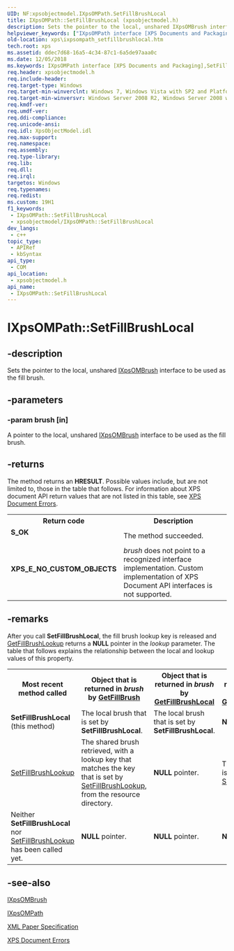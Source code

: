 ```yaml
---
UID: NF:xpsobjectmodel.IXpsOMPath.SetFillBrushLocal
title: IXpsOMPath::SetFillBrushLocal (xpsobjectmodel.h)
description: Sets the pointer to the local, unshared IXpsOMBrush interface to be used as the fill brush.
helpviewer_keywords: ["IXpsOMPath interface [XPS Documents and Packaging]","SetFillBrushLocal method","IXpsOMPath.SetFillBrushLocal","IXpsOMPath::SetFillBrushLocal","SetFillBrushLocal","SetFillBrushLocal method [XPS Documents and Packaging]","SetFillBrushLocal method [XPS Documents and Packaging]","IXpsOMPath interface","xps.ixpsompath_setfillbrushlocal","xpsobjectmodel/IXpsOMPath::SetFillBrushLocal"]
old-location: xps\ixpsompath_setfillbrushlocal.htm
tech.root: xps
ms.assetid: ddec7d68-16a5-4c34-87c1-6a5de97aaa0c
ms.date: 12/05/2018
ms.keywords: IXpsOMPath interface [XPS Documents and Packaging],SetFillBrushLocal method, IXpsOMPath.SetFillBrushLocal, IXpsOMPath::SetFillBrushLocal, SetFillBrushLocal, SetFillBrushLocal method [XPS Documents and Packaging], SetFillBrushLocal method [XPS Documents and Packaging],IXpsOMPath interface, xps.ixpsompath_setfillbrushlocal, xpsobjectmodel/IXpsOMPath::SetFillBrushLocal
req.header: xpsobjectmodel.h
req.include-header: 
req.target-type: Windows
req.target-min-winverclnt: Windows 7, Windows Vista with SP2 and Platform Update for Windows Vista [desktop apps \| UWP apps]
req.target-min-winversvr: Windows Server 2008 R2, Windows Server 2008 with SP2 and Platform Update for Windows Server 2008 [desktop apps \| UWP apps]
req.kmdf-ver: 
req.umdf-ver: 
req.ddi-compliance: 
req.unicode-ansi: 
req.idl: XpsObjectModel.idl
req.max-support: 
req.namespace: 
req.assembly: 
req.type-library: 
req.lib: 
req.dll: 
req.irql: 
targetos: Windows
req.typenames: 
req.redist: 
ms.custom: 19H1
f1_keywords:
 - IXpsOMPath::SetFillBrushLocal
 - xpsobjectmodel/IXpsOMPath::SetFillBrushLocal
dev_langs:
 - c++
topic_type:
 - APIRef
 - kbSyntax
api_type:
 - COM
api_location:
 - xpsobjectmodel.h
api_name:
 - IXpsOMPath::SetFillBrushLocal
---
```


# IXpsOMPath::SetFillBrushLocal


## -description

Sets the pointer to the local, unshared <a href="/windows/desktop/api/xpsobjectmodel/nn-xpsobjectmodel-ixpsombrush">IXpsOMBrush</a> interface to be used as the fill brush.

## -parameters

### -param brush [in]

A pointer to the local, unshared <a href="/windows/desktop/api/xpsobjectmodel/nn-xpsobjectmodel-ixpsombrush">IXpsOMBrush</a> interface to be used as the fill brush.

## -returns

The method returns an <b>HRESULT</b>. Possible values include, but are not limited to, those in the table that follows. For information about  XPS document API return values that are not listed in this table, see <a href="/previous-versions/windows/desktop/dd372955(v=vs.85)">XPS Document Errors</a>.

<table>
<tr>
<th>Return code</th>
<th>Description</th>
</tr>
<tr>
<td width="40%">
<dl>
<dt><b>S_OK</b></dt>
</dl>
</td>
<td width="60%">
The method succeeded.

</td>
</tr>
<tr>
<td width="40%">
<dl>
<dt><b>XPS_E_NO_CUSTOM_OBJECTS</b></dt>
</dl>
</td>
<td width="60%">
<i>brush</i> does not point to a recognized interface implementation. Custom implementation of XPS Document API interfaces is not supported.

</td>
</tr>
</table>

## -remarks

After you call <b>SetFillBrushLocal</b>, the fill brush lookup key is released and <a href="/windows/desktop/api/xpsobjectmodel/nf-xpsobjectmodel-ixpsompath-getfillbrushlookup">GetFillBrushLookup</a> returns a <b>NULL</b> pointer in the <i>lookup</i> parameter. The table that follows explains the relationship between the local and lookup values of this property.

<table>
<tr>
<th>Most recent method called</th>
<th>Object that is returned in <i>brush</i> by <a href="/windows/desktop/api/xpsobjectmodel/nf-xpsobjectmodel-ixpsompath-getfillbrush">GetFillBrush</a>
</th>
<th>Object that is returned in <i>brush</i> by <a href="/windows/desktop/api/xpsobjectmodel/nf-xpsobjectmodel-ixpsompath-getfillbrushlocal">GetFillBrushLocal</a>
</th>
<th>String that is returned in <i>lookup</i> by <a href="/windows/desktop/api/xpsobjectmodel/nf-xpsobjectmodel-ixpsompath-getfillbrushlookup">GetFillBrushLookup</a>
</th>
</tr>
<tr>
<td>
<b>SetFillBrushLocal</b> (this method)

</td>
<td>
The local brush that is set by <b>SetFillBrushLocal</b>.

</td>
<td>
The local brush that is set by <b>SetFillBrushLocal</b>.

</td>
<td>
<b>NULL</b> pointer.

</td>
</tr>
<tr>
<td>

<a href="/windows/desktop/api/xpsobjectmodel/nf-xpsobjectmodel-ixpsompath-setfillbrushlookup">SetFillBrushLookup</a>


</td>
<td>
The shared brush retrieved, with a lookup key that matches the key that is set by <a href="/windows/desktop/api/xpsobjectmodel/nf-xpsobjectmodel-ixpsompath-setfillbrushlookup">SetFillBrushLookup</a>, from the resource directory.

</td>
<td>
<b>NULL</b> pointer.

</td>
<td>
The lookup key that is set by <a href="/windows/desktop/api/xpsobjectmodel/nf-xpsobjectmodel-ixpsompath-setfillbrushlookup">SetFillBrushLookup</a>.

</td>
</tr>
<tr>
<td>
Neither <b>SetFillBrushLocal</b> nor <a href="/windows/desktop/api/xpsobjectmodel/nf-xpsobjectmodel-ixpsompath-setfillbrushlookup">SetFillBrushLookup</a> has been called yet.

</td>
<td>
<b>NULL</b> pointer.

</td>
<td>
<b>NULL</b> pointer.

</td>
<td>
<b>NULL</b> pointer.

</td>
</tr>
</table>

## -see-also

<a href="/windows/desktop/api/xpsobjectmodel/nn-xpsobjectmodel-ixpsombrush">IXpsOMBrush</a>



<a href="/windows/desktop/api/xpsobjectmodel/nn-xpsobjectmodel-ixpsompath">IXpsOMPath</a>



<a href="https://www.ecma-international.org/activities/XML%20Paper%20Specification/XPS%20Standard%20WD%201.6.pdf">XML Paper Specification</a>



<a href="/previous-versions/windows/desktop/dd372955(v=vs.85)">XPS Document Errors</a>

